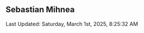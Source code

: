 <h2>Sebastian Mihnea</h2>

<!--RECENT_ACTIVITY:start-->
<!--RECENT_ACTIVITY:end-->
<!--RECENT_ACTIVITY:last_update-->
Last Updated: Saturday, March 1st, 2025, 8:25:32 AM
<!--RECENT_ACTIVITY:last_update_end-->

<!---LOL-STATS-START-HERE--->
<!---LOL-STATS-END-HERE--->
